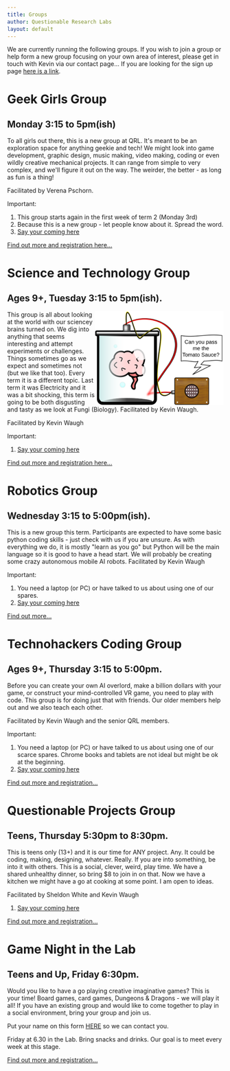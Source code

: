 ```yaml
---
title: Groups
author: Questionable Research Labs
layout: default
---
```


We are currently running the following groups. If you wish to join a group or help form a new group focusing on your own area of interest, please get in touch with
Kevin via our contact page… If you are looking for the sign up page [here is a link](https://forms.gle/NVy8Nwq8rgY2tUZq6).

# Geek Girls Group

## Monday 3:15 to 5pm(ish)	 
To all girls out there, this is a new group at QRL. It's meant to be an exploration space for anything geekie and tech! We might look into game development, graphic design, music making, video making, coding or even wildly creative mechanical projects. It can range from simple to very complex, and we'll figure it out on the way. The weirder, the better - as long as fun is a thing!

Facilitated by Verena Pschorn.

Important:
1. This group starts again in the first week of term 2 (Monday 3rd)
2. Because this is a new group - let people know about it. Spread the word.
3. [Say your coming here][IntrestForm]

[Find out more and registration here…](/groups/geek-girls-group)

# Science and Technology Group

## Ages 9+, Tuesday 3:15 to 5pm(ish).

<img src="/info-page-assets/groups/experment_o.png" style="float: right">

This group is all about looking at the world with our sciencey brains turned on. We dig into anything that seems interesting and attempt experiments or challenges. Things sometimes go as we expect and sometimes not (but we like that too). Every term it is a different topic. Last term it was Electricity and it was a bit shocking, this term is going to be both disgusting and tasty as we look at Fungi (Biology). Facilitated by Kevin Waugh.

Facilitated by Kevin Waugh

Important:
1. [Say your coming here][IntrestForm]

[Find out more and registration here…](/groups/sci-tech)

# Robotics Group

## Wednesday 3:15 to 5:00pm(ish).

This is a new group this term. Participants are expected to have some basic python coding skills - just check with us if you are unsure. As with everything we do, it is mostly "learn as you go" but Python will be the main language so it is good to have a head start. We will probably be creating some crazy autonomous mobile AI robots. Facilitated by Kevin Waugh 

Important:
1. You need a laptop (or PC) or have talked to us about using one of our spares.
2. [Say your coming here][IntrestForm]

[Find out more…](/groups/robotics)

# Technohackers Coding Group

## Ages 9+, Thursday 3:15 to 5:00pm.

Before you can create your own AI overlord, make a billion dollars with your game, or construct your mind-controlled VR game, you need to play with code. This group is for doing just that with friends. Our older members help out and we also teach each other.

Facilitated by Kevin Waugh and the senior QRL members.

Important:
1. You need a laptop (or PC) or have talked to us about using one of our scarce spares. Chrome books and tablets are not ideal but might be ok at the beginning.
2. [Say your coming here][IntrestForm]

[Find out more and registration…](/groups/coding)

# Questionable Projects Group

## Teens, Thursday 5:30pm to 8:30pm.

This is teens only (13+) and it is our time for ANY project. Any. It could be coding, making, designing, whatever. Really. If you are into something, be into it with others. This is a social, clever, weird, play time. We have a shared unhealthy dinner, so bring $8 to join in on that. Now we have a kitchen we might have a go at cooking at some point. I am open to ideas.

Facilitated by Sheldon White and Kevin Waugh

1. [Say your coming here][IntrestForm]

[Find out more and registration…](/groups/questionable)

[IntrestForm]: https://forms.gle/UcR16rzizY9wP1ba8

# Game Night in the Lab

## Teens and Up, Friday 6:30pm.

Would you like to have a go playing creative imaginative games? This is your time! Board games, card games, Dungeons & Dragons - we will play it all! If you have an existing group and would like to come together to play in a social environment, bring your group and join us.

Put your name on this form [HERE](https://forms.gle/jbzEoyHacFBgJp817) so we can contact you.

Friday at 6.30 in the Lab. Bring snacks and drinks. Our goal is to meet every week at this stage. 

[Find out more and registration…](/groups/game-in-lab)
